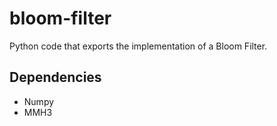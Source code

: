 # bloom-filter
Python code that exports the implementation of a Bloom Filter. 

## Dependencies
- Numpy
- MMH3
